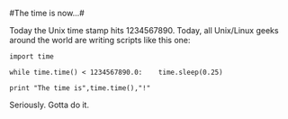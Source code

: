 #The time is now...#

Today the Unix time stamp hits 1234567890. Today, all Unix/Linux geeks around the world are writing scripts like this one:

`import time`

`while time.time() < 1234567890.0:
   time.sleep(0.25)`

`print "The time is",time.time(),"!"`

Seriously. Gotta do it.


